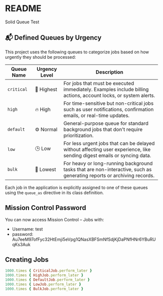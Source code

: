 # README

Solid Queue Test

## 📬 Defined Queues by Urgency

This project uses the following queues to categorize jobs based on how urgently they should be processed:

| Queue Name | Urgency Level | Description |
|------------|----------------|-------------|
| `critical` | 🚨 Highest     | For jobs that must be executed immediately. Examples include billing actions, account locks, or system alerts. |
| `high`     | 🔥 High         | For time-sensitive but non-critical jobs such as user notifications, confirmation emails, or real-time updates. |
| `default`  | ⚙️ Normal       | General-purpose queue for standard background jobs that don't require prioritization. |
| `low`      | 🕒 Low          | For less urgent jobs that can be delayed without affecting user experience, like sending digest emails or syncing data. |
| `bulk`     | 🐘 Lowest       | For heavy or long-running background tasks that are non-interactive, such as generating reports or archiving records. |

Each job in the application is explicitly assigned to one of these queues using the `queue_as` directive in its class definition.

## Mission Control Password
You can now access Mission Control – Jobs with:
 - Username: test
 - password: Au7eeM97ofFyc32HtEmji5eVpg1QNasXBFSmNfSdjKjDaPNfHNr6YBuRUqKs3Auk

## Creating Jobs

```ruby
1000.times { CriticalJob.perform_later }
1000.times { HighJob.perform_later }
1000.times { DefaultJob.perform_later }
1000.times { LowJob.perform_later }
1000.times { BulkJob.perform_later }
```
